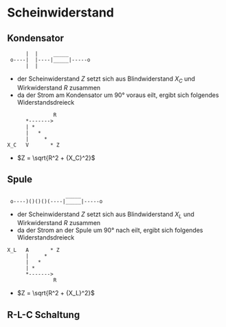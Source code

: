 # Scheinwiderstand

## Kondensator

```
      |  |     _____
 o----|  |----|_____|-----o
      |  |
```

- der Scheinwiderstand $Z$ setzt sich aus Blindwiderstand $X_C$ und Wirkwiderstand $R$ zusammen
- da der Strom am Kondensator um 90° voraus eilt, ergibt sich folgendes Widerstandsdreieck

```
               R
      *------->
      | *
      |   *
      |     *
X_C   V       * Z
```

- $Z = \sqrt{R^2 + {X_C}^2}$

## Spule

```
                   _____
 o----)()()()(----|_____|-----o
```

- der Scheinwiderstand $Z$ setzt sich aus Blindwiderstand $X_L$ und Wirkwiderstand $R$ zusammen
- da der Strom an der Spule um 90° nach eilt, ergibt sich folgendes Widerstandsdreieck

```
X_L   A       * Z
      |     *
      |   *
      | *
      *------->
               R
```

- $Z = \sqrt{R^2 + {X_L}^2}$

## R-L-C Schaltung
